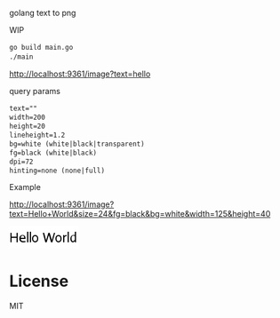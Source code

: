 golang text to png

WIP

```bash
go build main.go
./main
```

[http://localhost:9361/image?text=hello](http://localhost:9361/image?text=hello)

query params

```
text=""
width=200
height=20
lineheight=1.2
bg=white (white|black|transparent)
fg=black (white|black)
dpi=72
hinting=none (none|full)
```

Example

[http://localhost:9361/image?text=Hello+World&size=24&fg=black&bg=white&width=125&height=40](http://localhost:9361/image?text=Hello+World&size=24&fg=black&bg=white&width=125&height=40)

<img src="./example.png" height="40" />

# License

MIT
